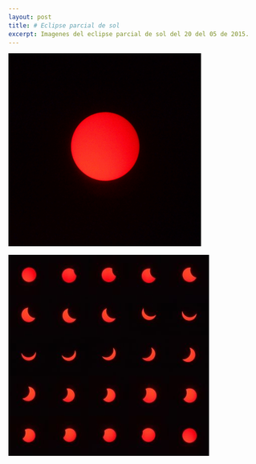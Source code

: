 ```yaml
---
layout: post
title: # Eclipse parcial de sol
excerpt: Imagenes del eclipse parcial de sol del 20 del 05 de 2015.
---
```


![eclipse gif](../images/2015-05-20_eclipse-de-sol/eclipsegif.gif)

![fases](../images/2015-05-20_eclipse-de-sol/fases.jpg)